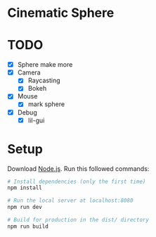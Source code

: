 # Cinematic Sphere

# TODO

- [x] Sphere make more
- [x] Camera
    - [x] Raycasting
    - [x] Bokeh
- [x] Mouse
    - [x] mark sphere
- [x] Debug
    - [x] lil-gui

# Setup
Download [Node.js](https://nodejs.org/en/download/).
Run this followed commands:

``` bash
# Install dependencies (only the first time)
npm install

# Run the local server at localhost:8080
npm run dev

# Build for production in the dist/ directory
npm run build
```
